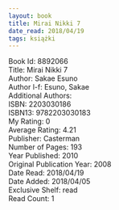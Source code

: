 ```yaml
---
layout: book
title: Mirai Nikki 7
date_read: 2018/04/19
tags: książki
---
```


Book Id: 8892066<br />
Title: Mirai Nikki 7<br />
Author: Sakae Esuno<br />
Author l-f: Esuno, Sakae<br />
Additional Authors: <br />
ISBN: 2203030186<br />
ISBN13: 9782203030183<br />
My Rating: 0<br />
Average Rating: 4.21<br />
Publisher: Casterman<br />
Number of Pages: 193<br />
Year Published: 2010<br />
Original Publication Year: 2008<br />
Date Read: 2018/04/19<br />
Date Added: 2018/04/05<br />
Exclusive Shelf: read<br />
Read Count: 1<br />


